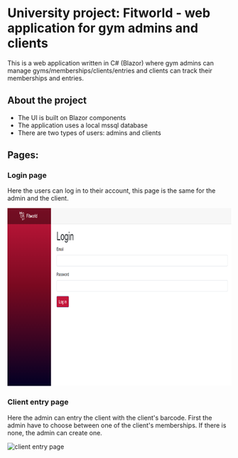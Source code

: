 # University project: Fitworld - web application for gym admins and clients

This is a web application written in C# (Blazor) where gym admins can manage gyms/memberships/clients/entries and clients can track their memberships and entries.

## About the project

* The UI is built on Blazor components
* The application uses a local mssql database
* There are two types of users: admins and clients

## Pages:

### Login page

Here the users can log in to their account, this page is the same for the admin and the client.

<img src="readme_images/login.png" alt="login page" height="400" width="900"/>

### Client entry page

Here the admin can entry the client with the client's barcode. First the admin have to choose between one of the client's memberships. If there is none, the admin can create one.

<img src="readme_images/client_enrty.png" alt="client entry page" height="400" width="900"/>
